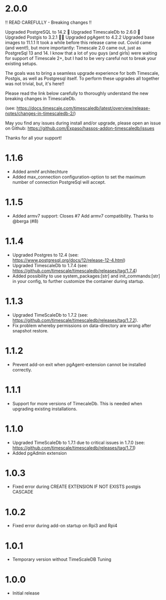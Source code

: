 # 2.0.0
 
!! READ CAREFULLY - Breaking changes !!

Upgraded PostgreSQL to 14.2 🎉
Upgraded TimescaleDb to 2.6.0 🥳
Upgraded Postgis to 3.2.1 👍🏻
Upgraded pgAgent to 4.2.2
Upgraded base images to 11.1.1
It took a while before this release came out. Covid came (and went!), but more importantly: Timescale 2.0 came out, just as PostgreSql 13 and 14.
I know that a lot of you guys (and girls) were waiting for support of Timescale 2+, but I had to be very careful not to break your existing setups.

The goals was to bring a seamless upgrade experience for both Timescale, Postgis, as well as Postgresql itself.
To perform these upgrades all together was not trivial, but, it's here!!

Please read the link below carefully to thoroughly understand the new breaking changes in TimescaleDb.

(see: https://docs.timescale.com/timescaledb/latest/overview/release-notes/changes-in-timescaledb-2/)

May you find any issues during install and/or upgrade, please open an issue on Github: https://github.com/Expaso/hassos-addon-timescaledb/issues

Thanks for all your support!

# 1.1.6

- Added armhf architechture
- Added max_connection configuration-option to set the maximum number of connection PostgreSql will accept.

# 1.1.5

- Added armv7 support: Closes #7 Add armv7 compatibility. Thanks to @berga (#8)

# 1.1.4

- Upgraded Postgres to 12.4 (see: https://www.postgresql.org/docs/12/release-12-4.html)
- Upgraded TimescaleDb to 1.7.4 (see: https://github.com/timescale/timescaledb/releases/tag/1.7.4)
- Added possibility to use system_packages:[str] and init_commands:[str] in your config, to further customize the container during startup.

# 1.1.3

- Upgraded TimeScaleDb to 1.7.2 (see: https://github.com/timescale/timescaledb/releases/tag/1.7.2).
- Fix problem whereby permissions on data-directory are wrong after snapshot restore.

# 1.1.2

- Prevent add-on exit when pgAgent-extension cannot be installed correctly.

# 1.1.1

- Support for more versions of TimecaleDb. This is needed when upgrading existing installations.

# 1.1.0

- Upgraded TimeScaleDb to 1.7.1 due to critical issues in 1.7.0 (see: https://github.com/timescale/timescaledb/releases/tag/1.7.1)
- Added pgAdmin extension

# 1.0.3

- Fixed error during CREATE EXTENSION IF NOT EXISTS postgis CASCADE

# 1.0.2

- Fixed error during add-on startup on Rpi3 and Rpi4

# 1.0.1

- Temporary version without TimeScaleDB Tuning

# 1.0.0

- Initial release
